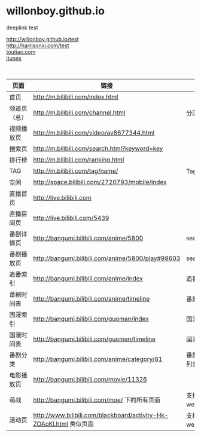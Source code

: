 # willonboy.github.io
deeplink test


<a href="http://willonboy.github.io/test">http://willonboy.github.io/test</a>
<br>
<a href="http://harrisonxi.com/test">http://harrisonxi.com/test</a>
<br>
<a href="https://d.toutiao.com/hfoy/?extra=%7B%22__type__%22%3A%22slide_banner%22%2C%22group_id%22%3A%226398106399297421569%22%2C%22parent_group_id%22%3A%226398106399297421569%22%2C%22parent_item_id%22%3A%226397989027668034049%22%2C%22parent_rid%22%3A%2265502871489732973941%22%2C%22site_id%22%3A%225000246%22%2C%22aid%22%3A13%2C%22item_id%22%3A%226397989027668034049%22%7D">toutiao.com</a>
<br>
<a href='https://itunes.apple.com/cn/app/id529092160?mt=8&pt=873971&ct=wap_articlepage_topbanner'>itunes</a>

<table class="table table-striped-black table-bordered">
<thead>
<tr>
  <th>页面</th>
  <th>链接</th>
  <th>App</th>
</tr>
</thead>
<tbody><tr>
  <td>首页</td>
  <td><a href="http://m.bilibili.com/index.html" target="_blank">http://m.bilibili.com/index.html</a></td>
  <td></td>
</tr>
<tr>
  <td>频道页（总）</td>
  <td><a href="http://m.bilibili.com/channel.html" target="_blank">http://m.bilibili.com/channel.html</a></td>
  <td>分区页</td>
</tr>
<tr>
  <td>视频播放页</td>
  <td><a href="http://m.bilibili.com/video/av8677344.html" target="_blank">http://m.bilibili.com/video/av8677344.html</a></td>
  <td></td>
</tr>
<tr>
  <td>搜索页</td>
  <td><a href="http://m.bilibili.com/search.html?keyword=key" target="_blank">http://m.bilibili.com/search.html?keyword=key</a></td>
  <td></td>
</tr>
<tr>
  <td>排行榜</td>
  <td><a href="http://m.bilibili.com/ranking.html" target="_blank">http://m.bilibili.com/ranking.html</a></td>
  <td></td>
</tr>
<tr>
  <td>TAG</td>
  <td><a href="http://m.bilibili.com/tag/name/" target="_blank">http://m.bilibili.com/tag/name/</a></td>
  <td>Tag详情页</td>
</tr>
<tr>
  <td>空间</td>
  <td><a href="http://space.bilibili.com/2720793/mobile/index" target="_blank">http://space.bilibili.com/2720793/mobile/index</a></td>
  <td></td>
</tr>
<tr>
  <td>直播首页</td>
  <td><a href="http://live.bilibili.com" target="_blank">http://live.bilibili.com</a></td>
  <td></td>
</tr>
<tr>
  <td>直播房间页</td>
  <td><a href="http://live.bilibili.com/5439" target="_blank">http://live.bilibili.com/5439</a></td>
  <td></td>
</tr>
<tr>
  <td>番剧详情页</td>
  <td><a href="http://bangumi.bilibili.com/anime/5800" target="_blank">http://bangumi.bilibili.com/anime/5800</a></td>
  <td>season_id=5800</td>
</tr>
<tr>
  <td>番剧播放页</td>
  <td><a href="http://bangumi.bilibili.com/anime/5800/play#98603" target="_blank">http://bangumi.bilibili.com/anime/5800/play#98603</a></td>
  <td>season_id=5800</td>
</tr>
<tr>
  <td>追番索引</td>
  <td><a href="http://bangumi.bilibili.com/anime/index" target="_blank">http://bangumi.bilibili.com/anime/index</a></td>
  <td>追番－索引</td>
</tr>
<tr>
  <td>番剧时间表</td>
  <td><a href="http://bangumi.bilibili.com/anime/timeline" target="_blank">http://bangumi.bilibili.com/anime/timeline</a></td>
  <td>番剧－时间表</td>
</tr>
<tr>
  <td>国漫索引</td>
  <td><a href="http://bangumi.bilibili.com/guoman/index" target="_blank">http://bangumi.bilibili.com/guoman/index</a></td>
  <td>国漫－索引</td>
</tr>
<tr>
  <td>国漫时间表</td>
  <td><a href="http://bangumi.bilibili.com/guoman/timeline" target="_blank">http://bangumi.bilibili.com/guoman/timeline</a></td>
  <td>国漫－时间表</td>
</tr>
<tr>
  <td>番剧分类</td>
  <td><a href="http://bangumi.bilibili.com/anime/category/81" target="_blank">http://bangumi.bilibili.com/anime/category/81</a></td>
  <td>番剧分类ID133 列表</td>
</tr>
<tr>
  <td>电影播放页</td>
  <td><a href="http://bangumi.bilibili.com/movie/11326" target="_blank">http://bangumi.bilibili.com/movie/11326</a></td>
  <td></td>
</tr>
<tr>
  <td>萌战</td>
  <td><a href="http://bangumi.bilibili.com/moe/" target="_blank">http://bangumi.bilibili.com/moe/</a> 下的所有页面</td>
  <td>支持app内置webview打开</td>
</tr>
<tr>
  <td>活动页</td>
  <td><a href="http://www.bilibili.com/blackboard/activity-Hk-ZOAoKl.html" target="_blank">http://www.bilibili.com/blackboard/activity-Hk-ZOAoKl.html</a> 类似页面</td>
  <td>支持app内置webview打开</td>
</tr>
</tbody></table>


